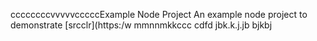 ccccccccvvvvvcccccExample Node Project
An example node project to demonstrate [srcclr](https:/w
mmnnmkkccc
   cdfd
jbk.k.j.jb bjkbj
